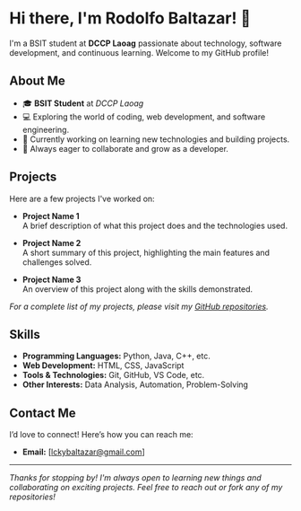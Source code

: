 # Hi there, I'm Rodolfo Baltazar! 👋

I'm a BSIT student at **DCCP Laoag** passionate about technology, software development, and continuous learning. Welcome to my GitHub profile!

## About Me

- 🎓 **BSIT Student** at *DCCP Laoag*
- 💻 Exploring the world of coding, web development, and software engineering.
- 🔭 Currently working on learning new technologies and building projects.
- 🌱 Always eager to collaborate and grow as a developer.

## Projects

Here are a few projects I've worked on:
- **Project Name 1**  
  A brief description of what this project does and the technologies used.

- **Project Name 2**  
  A short summary of this project, highlighting the main features and challenges solved.

- **Project Name 3**  
  An overview of this project along with the skills demonstrated.

_For a complete list of my projects, please visit my [GitHub repositories](https://github.com/yourusername?tab=repositories)._

## Skills

- **Programming Languages:** Python, Java, C++, etc.
- **Web Development:** HTML, CSS, JavaScript
- **Tools & Technologies:** Git, GitHub, VS Code, etc.
- **Other Interests:** Data Analysis, Automation, Problem-Solving

## Contact Me

I’d love to connect! Here’s how you can reach me:

- **Email:** [lckybaltazar@gmail.com]

---

*Thanks for stopping by! I'm always open to learning new things and collaborating on exciting projects. Feel free to reach out or fork any of my repositories!*
